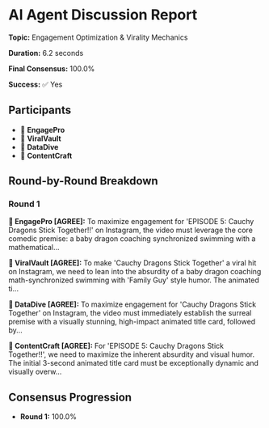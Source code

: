 # AI Agent Discussion Report

**Topic:** Engagement Optimization & Virality Mechanics

**Duration:** 6.2 seconds

**Final Consensus:** 100.0%

**Success:** ✅ Yes

## Participants

- 🤖 **EngagePro**
- 🤖 **ViralVault**
- 🤖 **DataDive**
- 🤖 **ContentCraft**

## Round-by-Round Breakdown

### Round 1

**🤖 EngagePro [AGREE]:** To maximize engagement for 'EPISODE 5: Cauchy Dragons Stick Together!!' on Instagram, the video must leverage the core comedic premise: a baby dragon coaching synchronized swimming with a mathematical...

**🤖 ViralVault [AGREE]:** To make 'Cauchy Dragons Stick Together' a viral hit on Instagram, we need to lean into the absurdity of a baby dragon coaching math-synchronized swimming with 'Family Guy' style humor. The animated ti...

**🤖 DataDive [AGREE]:** To maximize engagement for 'Cauchy Dragons Stick Together' on Instagram, the video must immediately establish the surreal premise with a visually stunning, high-impact animated title card, followed by...

**🤖 ContentCraft [AGREE]:** For 'EPISODE 5: Cauchy Dragons Stick Together!!', we need to maximize the inherent absurdity and visual humor. The initial 3-second animated title card must be exceptionally dynamic and visually overw...

## Consensus Progression

- **Round 1:** 100.0%

